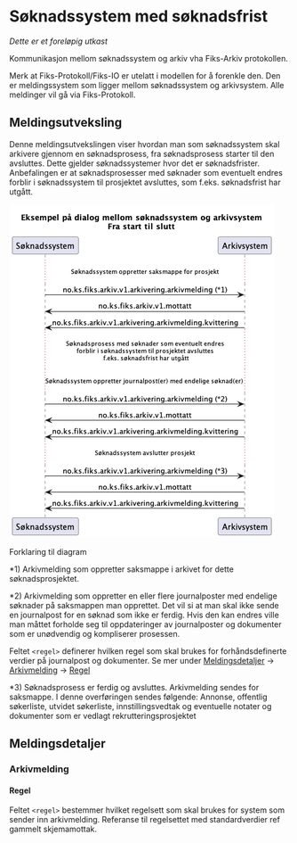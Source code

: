 # Søknadssystem med søknadsfrist

*Dette er et foreløpig utkast*

Kommunikasjon mellom søknadssystem og arkiv vha Fiks-Arkiv protokollen.

Merk at Fiks-Protokoll/Fiks-IO er utelatt i modellen for å forenkle den. Den er meldingssystem som ligger mellom søknadssystem og arkivsystem.
Alle meldinger vil gå via Fiks-Protokoll.

## Meldingsutveksling

Denne meldingsutvekslingen viser hvordan man som søknadssystem skal arkivere gjennom en søknadsprosess, fra søknadsprosess starter til den avsluttes. 
Dette gjelder søknadssystemer hvor det er søknadsfrister. 
Anbefalingen er at søknadsprosesser med søknader som eventuelt endres forblir i søknadssystem til prosjektet avsluttes, som f.eks. søknadsfrist har utgått.

![sekvensdiagram](meldingsutveksling.png)

Forklaring til diagram

*1) Arkivmelding som oppretter saksmappe i arkivet for dette søknadsprosjektet. 

*2) Arkivmelding som oppretter en eller flere journalposter med endelige søknader på saksmappen man opprettet. Det vil si at man skal ikke sende en journalpost for en søknad som ikke er ferdig. Hvis den kan endres ville man måttet forholde seg til oppdateringer av journalposter og dokumenter som er unødvendig og kompliserer prosessen.

Feltet `<regel>` definerer hvilken regel som skal brukes for forhåndsdefinerte verdier på journalpost og dokumenter. Se mer under [Meldingsdetaljer](#meldingsdetaljer) -> [Arkivmelding](#arkivmelding) -> [Regel](#regel)

*3) Søknadsprosess er ferdig og avsluttes. Arkivmelding sendes for saksmappe. I denne overføringen sendes følgende: Annonse, offentlig søkerliste, utvidet søkerliste, innstillingsvedtak og eventuelle notater og dokumenter som er vedlagt rekrutteringsprosjektet

## Meldingsdetaljer

### Arkivmelding

#### Regel
Feltet `<regel>` bestemmer hvilket regelsett som skal brukes for system som sender inn arkivmelding.
Referanse til regelsettet med  standardverdier ref gammelt skjemamottak.
